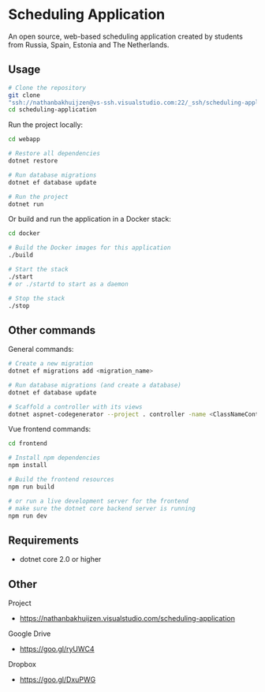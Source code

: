 # Scheduling Application
An open source, web-based scheduling application created by students from 
Russia, Spain, Estonia and The Netherlands.

## Usage
```bash
# Clone the repository
git clone
"ssh://nathanbakhuijzen@vs-ssh.visualstudio.com:22/_ssh/scheduling-application" scheduling-application
cd scheduling-application
```

Run the project locally:
```bash
cd webapp

# Restore all dependencies
dotnet restore

# Run database migrations
dotnet ef database update

# Run the project
dotnet run
```

Or build and run the application in a Docker stack:
```bash
cd docker

# Build the Docker images for this application
./build

# Start the stack
./start
# or ./startd to start as a daemon

# Stop the stack
./stop
```

## Other commands
General commands:
```bash
# Create a new migration
dotnet ef migrations add <migration_name>

# Run database migrations (and create a database)
dotnet ef database update

# Scaffold a controller with its views
dotnet aspnet-codegenerator --project . controller -name <ClassNameController> -m <ClassName> -dc DbEntity
```

Vue frontend commands:
```bash
cd frontend

# Install npm dependencies
npm install

# Build the frontend resources
npm run build

# or run a live development server for the frontend
# make sure the dotnet core backend server is running
npm run dev
```

## Requirements
* dotnet core 2.0 or higher

## Other
Project
* https://nathanbakhuijzen.visualstudio.com/scheduling-application

Google Drive
* https://goo.gl/ryUWC4

Dropbox
* https://goo.gl/DxuPWG
